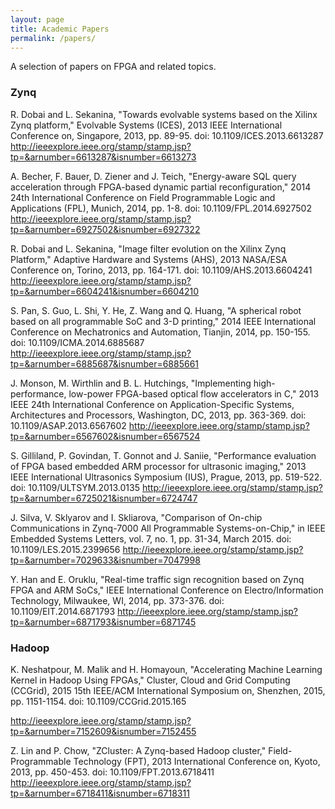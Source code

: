 ```yaml
---
layout: page
title: Academic Papers
permalink: /papers/
---
```


A selection of papers on FPGA and related topics. 

### Zynq

R. Dobai and L. Sekanina, "Towards evolvable systems based on the Xilinx Zynq platform," Evolvable Systems (ICES), 2013 IEEE International Conference on, Singapore, 2013, pp. 89-95.
doi: 10.1109/ICES.2013.6613287
<http://ieeexplore.ieee.org/stamp/stamp.jsp?tp=&arnumber=6613287&isnumber=6613273>

A. Becher, F. Bauer, D. Ziener and J. Teich, "Energy-aware SQL query acceleration through FPGA-based dynamic partial reconfiguration," 2014 24th International Conference on Field Programmable Logic and Applications (FPL), Munich, 2014, pp. 1-8.
doi: 10.1109/FPL.2014.6927502
<http://ieeexplore.ieee.org/stamp/stamp.jsp?tp=&arnumber=6927502&isnumber=6927322>

R. Dobai and L. Sekanina, "Image filter evolution on the Xilinx Zynq Platform," Adaptive Hardware and Systems (AHS), 2013 NASA/ESA Conference on, Torino, 2013, pp. 164-171.
doi: 10.1109/AHS.2013.6604241
<http://ieeexplore.ieee.org/stamp/stamp.jsp?tp=&arnumber=6604241&isnumber=6604210>

S. Pan, S. Guo, L. Shi, Y. He, Z. Wang and Q. Huang, "A spherical robot based on all programmable SoC and 3-D printing," 2014 IEEE International Conference on Mechatronics and Automation, Tianjin, 2014, pp. 150-155.
doi: 10.1109/ICMA.2014.6885687
<http://ieeexplore.ieee.org/stamp/stamp.jsp?tp=&arnumber=6885687&isnumber=6885661>

J. Monson, M. Wirthlin and B. L. Hutchings, "Implementing high-performance, low-power FPGA-based optical flow accelerators in C," 2013 IEEE 24th International Conference on Application-Specific Systems, Architectures and Processors, Washington, DC, 2013, pp. 363-369.
doi: 10.1109/ASAP.2013.6567602
<http://ieeexplore.ieee.org/stamp/stamp.jsp?tp=&arnumber=6567602&isnumber=6567524>

S. Gilliland, P. Govindan, T. Gonnot and J. Saniie, "Performance evaluation of FPGA based embedded ARM processor for ultrasonic imaging," 2013 IEEE International Ultrasonics Symposium (IUS), Prague, 2013, pp. 519-522.
doi: 10.1109/ULTSYM.2013.0135
<http://ieeexplore.ieee.org/stamp/stamp.jsp?tp=&arnumber=6725021&isnumber=6724747>

J. Silva, V. Sklyarov and I. Skliarova, "Comparison of On-chip Communications in Zynq-7000 All Programmable Systems-on-Chip," in IEEE Embedded Systems Letters, vol. 7, no. 1, pp. 31-34, March 2015.
doi: 10.1109/LES.2015.2399656
<http://ieeexplore.ieee.org/stamp/stamp.jsp?tp=&arnumber=7029633&isnumber=7047998>


Y. Han and E. Oruklu, "Real-time traffic sign recognition based on Zynq FPGA and ARM SoCs," IEEE International Conference on Electro/Information Technology, Milwaukee, WI, 2014, pp. 373-376.
doi: 10.1109/EIT.2014.6871793
<http://ieeexplore.ieee.org/stamp/stamp.jsp?tp=&arnumber=6871793&isnumber=6871745>

### Hadoop

K. Neshatpour, M. Malik and H. Homayoun, "Accelerating Machine Learning Kernel in Hadoop Using FPGAs," Cluster, Cloud and Grid Computing (CCGrid), 2015 15th IEEE/ACM International Symposium on, Shenzhen, 2015, pp. 1151-1154.
doi: 10.1109/CCGrid.2015.165

<http://ieeexplore.ieee.org/stamp/stamp.jsp?tp=&arnumber=7152609&isnumber=7152455>

Z. Lin and P. Chow, "ZCluster: A Zynq-based Hadoop cluster," Field-Programmable Technology (FPT), 2013 International Conference on, Kyoto, 2013, pp. 450-453.
doi: 10.1109/FPT.2013.6718411
<http://ieeexplore.ieee.org/stamp/stamp.jsp?tp=&arnumber=6718411&isnumber=6718311>
